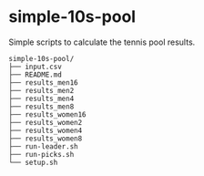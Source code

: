 # simple-10s-pool

Simple scripts to calculate the tennis pool results.

```
simple-10s-pool/
├── input.csv
├── README.md
├── results_men16
├── results_men2
├── results_men4
├── results_men8
├── results_women16
├── results_women2
├── results_women4
├── results_women8
├── run-leader.sh
├── run-picks.sh
└── setup.sh
```
